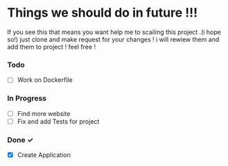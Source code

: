 # Things we should do in future !!!

If you see this that means you want help me to scailing this project .(i hope so!) 
just clone and make request for your changes ! i will rewiew them and add them to project ! feel free !

### Todo

- [ ] Work on Dockerfile


### In Progress

- [ ] Find more website
- [ ] Fix and add Tests for project

### Done ✓

- [x] Create Application 
